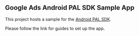 ## Google Ads Android PAL SDK Sample App

This project hosts a sample for the
[Android PAL SDK](https://developers.google.com/ad-manager/pal/android/).

Please follow the link for guides to set up the app.
